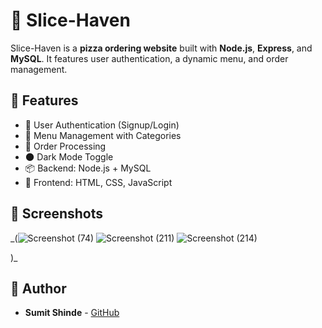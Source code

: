 # 🍕 Slice-Haven

Slice-Haven is a **pizza ordering website** built with **Node.js**, **Express**, and **MySQL**. It features user authentication, a dynamic menu, and order management.

## 🚀 Features
- 📌 User Authentication (Signup/Login)
- 📜 Menu Management with Categories
- 🛒 Order Processing
- 🌑 Dark Mode Toggle
- 📦 Backend: Node.js + MySQL
- 🎨 Frontend: HTML, CSS, JavaScript


## 📸 Screenshots
_(![Screenshot (74)](https://github.com/user-attachments/assets/945caa66-7f77-43c6-865d-cc4055ca3937)
![Screenshot (211)](https://github.com/user-attachments/assets/866c62f3-d96a-4be8-806d-a7ed60701f12)
![Screenshot (214)](https://github.com/user-attachments/assets/64f5e8c2-7950-4527-8dca-de3e3d868d87)



 )_

## 👤 Author
- **Sumit Shinde** - [GitHub]()

